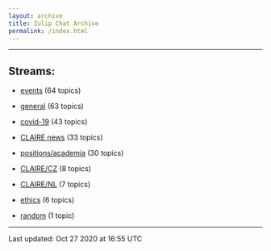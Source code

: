 ```yaml
---
layout: archive
title: Zulip Chat Archive
permalink: /index.html
---
```


---

## Streams:

* [events](stream/201207-events/index.html) (64 topics)

* [general](stream/201199-general/index.html) (63 topics)

* [covid-19](stream/226112-covid-19/index.html) (43 topics)

* [CLAIRE news](stream/201957-CLAIRE-news/index.html) (33 topics)

* [positions/academia](stream/203258-positions/academia/index.html) (30 topics)

* [CLAIRE/CZ](stream/203399-CLAIRE/CZ/index.html) (8 topics)

* [CLAIRE/NL](stream/203255-CLAIRE/NL/index.html) (7 topics)

* [ethics](stream/228366-ethics/index.html) (6 topics)

* [random](stream/202125-random/index.html) (1 topic)

<hr><p>Last updated: Oct 27 2020 at 16:55 UTC</p>